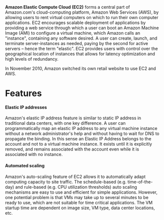 __Amazon Elastic Compute Cloud (EC2)__ forms a central part of Amazon.com's cloud-computing platform, Amazon Web Services (AWS), by allowing users to rent virtual computers on which to run their own computer applications. EC2 encourages scalable deployment of applications by providing a web service through which a user can boot an Amazon Machine Image (AMI) to configure a virtual machine, which Amazon calls an "instance", containing any software desired. A user can create, launch, and terminate server-instances as needed, paying by the second for active servers – hence the term "elastic". EC2 provides users with control over the geographical location of instances that allows for latency optimization and high levels of redundancy.

In November 2010, Amazon switched its own retail website to use EC2 and AWS.  

# Features

#### Elastic IP addresses

Amazon's elastic IP address feature is similar to static IP address in traditional data centers, with one key difference. A user can programmatically map an elastic IP address to any virtual machine instance without a network administrator's help and without having to wait for DNS to propagate the binding. In this sense an Elastic IP Address belongs to the account and not to a virtual machine instance. It exists until it is explicitly removed, and remains associated with the account even while it is associated with no instance.

#### Automated scaling

Amazon's auto-scaling feature of EC2 allows it to automatically adapt computing capacity to site traffic. The schedule-based (e.g. time-of-the-day) and rule-based (e.g. CPU utilization thresholds) auto scaling mechanisms are easy to use and efficient for simple applications. However, one potential problem is that VMs may take up to several minutes to be ready to use, which are not suitable for time critical applications. The VM startup time are dependent on image size, VM type, data center locations, etc.




